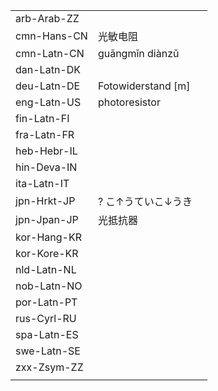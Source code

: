 | | | |
|-|-|-|
| arb-Arab-ZZ |  |  |
| cmn-Hans-CN | 光敏电阻 |  |
| cmn-Latn-CN | guāngmǐn diànzǔ |  |
| dan-Latn-DK |  |  |
| deu-Latn-DE | Fotowiderstand [m] |  |
| eng-Latn-US | photoresistor |  |
| fin-Latn-FI |  |  |
| fra-Latn-FR |  |  |
| heb-Hebr-IL |  |  |
| hin-Deva-IN |  |  |
| ita-Latn-IT |  |  |
| jpn-Hrkt-JP | ? こ↑うていこ↓うき |  |
| jpn-Jpan-JP | 光抵抗器 |  |
| kor-Hang-KR |  |  |
| kor-Kore-KR |  |  |
| nld-Latn-NL |  |  |
| nob-Latn-NO |  |  |
| por-Latn-PT |  |  |
| rus-Cyrl-RU |  |  |
| spa-Latn-ES |  |  |
| swe-Latn-SE |  |  |
| zxx-Zsym-ZZ |  |  |
|  |  |  |
